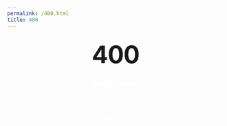 ```yaml
---
permalink: /400.html
title: 400
---
```


<style type="text/css" media="screen">
  .container {
    margin: 10px auto;
    max-width: 600px;
    text-align: center;
  }
  
  h1 {
    margin: 30px 0;
    font-size: 4em;
    line-height: 1;
    letter-spacing: -1px;
  }

  p, strong, a {
    color: white!important;
  } 
</style>

<div class="container">
  <h1>400</h1>
  <p><strong>Unauthorized D:</strong></p>
  <p>You are not authorized to view this page. Please log in with the appropriate credentials.</p>
  <a href="{{site.baseurl}}/login">return to login</a>
</div>